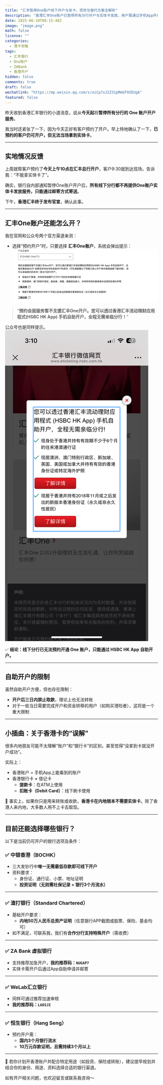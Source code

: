 ```yaml
---
title: "汇丰暂停One账户线下开户与发卡，现状与替代方案全解析"
description: "香港汇丰One账户已暂停所有分行开户与实体卡发放，用户需通过手机App开户，自助开户也面临转账限制。本文还介绍了当前可替代的香港银行卡开户选择。"
date: 2025-06-10T08:15:48Z
image: "image.png"
math: false
license: ""
categories:
  - 港卡攻略
tags:
  - 汇丰银行
  - One账户
  - ZABank
  - 香港开户
hidden: false
comments: true
draft: false
wechatlink: "https://mp.weixin.qq.com/s/oiCp7xJ2Z31pMmGF9ZEUgA"
featured: false
---
```


昨天收到香港汇丰银行的小道消息，说从**今天起**将**暂停所有分行的 One 账户开户服务**。

我当时还紧张了一下，因为今天正好有客户预约了开户。早上特地确认了一下，**已预约的客户仍可开户，但无法当场拿到实体卡**。

---

## 实地情况反馈

上周就帮客户预约了**今天上午10点在汇丰总行开户**，客户9:30就到达现场，告诉我：“不能拿实体卡了”。

确实，银行自内部通知暂停One账户开户后，**所有线下分行都不再提供One账户实体卡发放服务，只能通过邮寄方式寄送**。

下午，**香港汇丰终于发布官宣**，确认此事。

---

## 汇丰One账户还能怎么开？

我在官网和公众号两个官方渠道亲测：

- 选择“预约开户”时，只要选择 **汇丰One账户**，系统会弹出提示：
![汇丰香港开户预约](image-1.png)

> “**预约会面服务暂不支援汇丰One开户。您可以透过香港汇丰流动理财应用程式(HSBC HK App) 手机自助开户，全程无需亲临分行！**”

公众号也是同样提示。
![汇丰香港开户one预约](IMG_2591.png)

✅ **结论：线下分行已无法预约开通 One 账户，只能通过 HSBC HK App 自助开户。**

---

## 自助开户的限制

虽然自助开户方便，但也存在限制：

- **开户后三日内禁止取款**，理论上也无法转账  
- 对于一些当日需要完成开户和资金转移的用户（如购买港险者），这将是一个重大限制

---

## 小插曲：关于香港卡的“误解”

很多内地朋友可能不太理解“账户”和“银行卡”的区别，甚至觉得“没拿到卡就没开户成功”。

实际上：

- 香港账户 = 手机App上能看到的账户  
- 香港银行卡 ≠ 借记卡  
  - **提款卡**：在ATM上使用  
  - **扣账卡（Debit Card）**：线下刷卡使用  

📌 事实上，如果你只是用来转账或收款，**香港卡在内地根本不需要实体卡**。除了香港人来内地，大多数人用不上卡去取现。

---

## 目前还能选择哪些银行？

以下是当前仍可开户的银行选项及条件：

### ✅ 中银香港（BOCHK）

- 三大发钞行中**唯一无需最低存款即可线下开户**
- 资料要求：
  - 身份证、通行证、小票、地址证明
  - **投资证明（无则需社保记录 + 银行3个月流水）**

---

### ✅ 渣打银行（Standard Chartered）

- 基础开户要求：
  - **内地50万人民币总资产证明**（任意银行APP截图或股票、保险、基金均可）
- 如不满足，可联系我，我们有**合作分行支持特殊开户**（需收费）

---

### ✅ ZA Bank 虚拟银行

- 支持推荐加急开户，**我的推荐码：`NUGAP7`**
- 实体卡需开户后通过App自助申请并邮寄

---

### ✅ WeLab汇立银行

- 同样可通过推荐加速审核  
- **我的推荐码：`LAOSJI`**

---

### ✅ 恒生银行（Hang Seng）

- 预约开户需：
  - **国内3个月银行流水**
  - **10万元存款证明，且需持续3个月以上**

---

📌 若你计划开香港账户并配合特定用途（如投资、保险或转账），建议提早规划并结合你的身份、用途、资料选择合适的银行渠道。

如有开户相关问题，也欢迎留言或联系我咨询～
